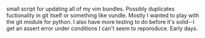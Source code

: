 small script for updating all of my vim bundles. Possibly duplicates
fuctionality in git itself or something like vundle. Mostly I wanted to play
with the git module for python. I also have more testing to do before it's
solid--I get an assert error under conditions I can't seem to reporoduce. Early
days.
